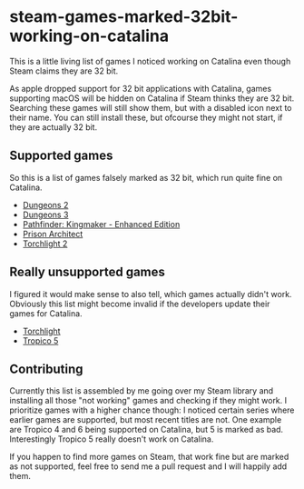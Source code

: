 # steam-games-marked-32bit-working-on-catalina

This is a little living list of games I noticed working on Catalina even though Steam claims they are 32 bit.

As apple dropped support for 32 bit applications with Catalina, games supporting macOS will be hidden on Catalina if Steam thinks they are 32 bit. Searching these games will still show them, but with a disabled icon next to their name. You can still install these, but ofcourse they might not start, if they are actually 32 bit.

## Supported games

So this is a list of games falsely marked as 32 bit, which run quite fine on Catalina.

 * [Dungeons 2](https://store.steampowered.com/app/262280/Dungeons_2/)
 * [Dungeons 3](https://store.steampowered.com/app/493900/Dungeons_3/)
 * [Pathfinder: Kingmaker - Enhanced Edition](https://store.steampowered.com/app/640820/Pathfinder_Kingmaker__Enhanced_Edition/)
 * [Prison Architect](https://store.steampowered.com/app/233450/Prison_Architect/)
 * [Torchlight 2](https://store.steampowered.com/app/200710/Torchlight_II/)
 
## Really unsupported games

I figured it would make sense to also tell, which games actually didn't work.
Obviously this list might become invalid if the developers update their games for Catalina.

 * [Torchlight](https://store.steampowered.com/app/41500/Torchlight/)
 * [Tropico 5](https://store.steampowered.com/app/245620/Tropico_5/)
 
## Contributing

Currently this list is assembled by me going over my Steam library and installing all those "not working" games and checking if they might work. I prioritize games with a higher chance though: I noticed certain series where earlier games are supported, but most recent titles are not. One example are Tropico 4 and 6 being supported on Catalina, but 5 is marked as bad. Interestingly Tropico 5 really doesn't work on Catalina.

If you happen to find more games on Steam, that work fine but are marked as not supported, feel free to send me a pull request and I will happily add them.
